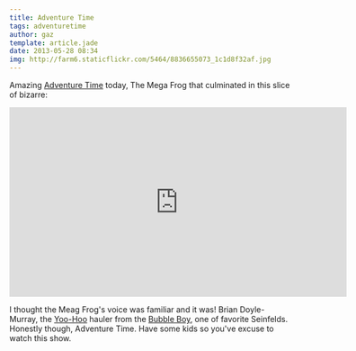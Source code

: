 ```yaml
---
title: Adventure Time
tags: adventuretime
author: gaz
template: article.jade
date: 2013-05-28 08:34
img: http://farm6.staticflickr.com/5464/8836655073_1c1d8f32af.jpg
---
```


Amazing [Adventure Time](http://adventuretime.wikia.com/wiki/Adventure_Time_with_Finn_and_Jake_Wiki) today, The Mega Frog that culminated in this slice of bizarre:

<iframe width="600" height="337" src="http://www.youtube.com/embed/fUwhzIaTG4o" frameborder="0" allowfullscreen></iframe>

I thought the Meag Frog's voice was familiar and it was! Brian Doyle-Murray, the [Yoo-Hoo](http://www.drinkyoo-hoo.com/) 
 hauler from the [Bubble Boy](http://www.youtube.com/watch?v=_SULQSL4Cd0), one of favorite Seinfelds. Honestly though, Adventure Time. Have some kids so you've excuse to watch this show.

